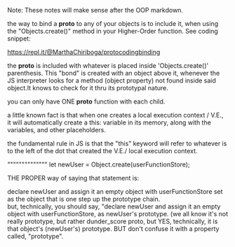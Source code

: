 Note: These notes will make sense after the OOP markdown.

the way to bind a __proto__ to any of your objects is to include it, when using the "Objects.create()" method in your Higher-Order function. See coding snippet:


https://repl.it/@MarthaChiriboga/protocodingbinding

the __proto__ is included with whatever is placed inside 'Objects.create()' parenthesis. This "bond" is created with an object above it, whenever the JS interpreter looks for a method (object property) not found inside said object.It knows to check for it thru its prototypal nature. 

you can only have ONE __proto__ function with each child. 

a little known fact is that when one creates a local execution context / V.E., it will automatically create a this: variable in its memory, along with the variables, and other placeholders. 

the fundamental rule in JS is that the "this" keyword will refer to whatever is to the left of the dot that created the V.E./ local execution context. 

""""""""""""""
let newUser = Object.create(userFunctionStore); 

THE PROPER way of saying that statement is: 

declare newUser and assign it an empty object with userFunctionStore set as the object that is one step up the prototype chain.  
but, technically, you should say, "declare newUser and assign it an empty object with userFunctionStore, as newUser's prototype. (we all know it's not really prototype, but rather dunder_score proto, but YES, technically, it is that object's (newUser's) prototype. BUT don't confuse it with a property called, "prototype". 